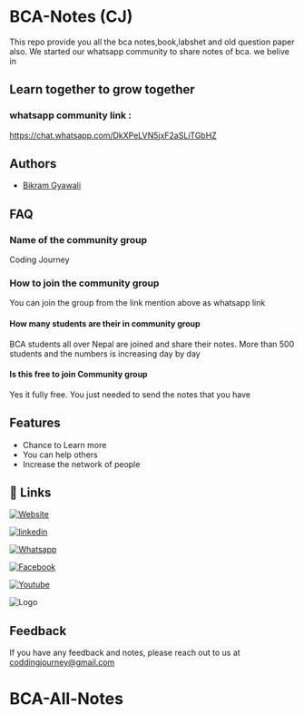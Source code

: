 
#  BCA-Notes (CJ)

This repo provide you all the bca notes,book,labshet and old question paper also. 
We started our whatsapp community to share notes of bca.
we belive in 
## Learn together to grow together
### whatsapp community link :
https://chat.whatsapp.com/DkXPeLVN5jxF2aSLiTGbHZ 



## Authors

- [Bikram Gyawali](https://www.github.com/BikraGyawali)


## FAQ

### Name of the community group
Coding Journey

### How to join the community group
You can join the group from the link mention above as whatsapp link

#### How many students are their in community group
 BCA students all over Nepal are joined and share their notes. More than 500 students and the numbers is increasing day by day

#### Is this free to join Community group

Yes it fully free. You just needed to send the notes that you have




## Features

- Chance to Learn more
- You can help others
- Increase the network of people


## 🔗 Links
[![Website](https://img.shields.io/badge/Website-000?style=for-the-badge&logo=ko-fi&logoColor=white)](https://codingjourney-eta.vercel.app/)

[![linkedin](https://img.shields.io/badge/linkedin-0A66C2?style=for-the-badge&logo=linkedin&logoColor=white)](https://www.linkedin.com/in/bikram-gyawali-a545422b2/)

[![Whatsapp](https://img.shields.io/badge/Whatsapp-0A66C2?style=for-the-badge&logo=whatsapp&logoColor=white)](https://chat.whatsapp.com/DkXPeLVN5jxF2aSLiTGbHZ)

[![Facebook](https://img.shields.io/badge/Facebook-0A66C2?style=for-the-badge&logo=facebook&logoColor=white)]( https://www.facebook.com/profile.php?id=61563814199785&mibextid=ZbWKwL)

[![Youtube](https://img.shields.io/badge/Youtube-0A66C2?style=for-the-badge&logo=youtube&logoColor=white)](https://www.youtube.com/@CodingJourney-002)


![Logo](https://i.imghippo.com/files/YZBq8302lFo.jpg)


## Feedback

If you have any feedback and notes, please reach out to us at coddingjourney@gmail.com


# BCA-All-Notes
